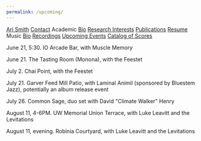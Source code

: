 ```yaml
---
permalink: /upcoming/
---
```


<div class="sidenav">
  <a href="../">Ari Smith</a>
  <a href="../contact">Contact</a>
  <atitle>Academic</atitle>
  <a href="../academic-bio"><asub>Bio</asub></a>
  <a href="../research-interests"><asub>Research Interests</asub></a>
  <a href="../publications"><asub>Publications</asub></a>
  <a href="../Ari Smith Resume as of 2022-02-11.pdf" download><asub>Resume</asub></a>
  <atitle>Music</atitle>
  <a href="../music-bio"><asub>Bio</asub></a>
  <a href="../recordings"><asub>Recordings</asub></a>
  <a href="../upcoming"><asub>Upcoming Events</asub></a>
  <a href="../catalog-of-works"><asub>Catalog of Scores</asub></a>
</div>

June 21, 5:30. IO Arcade Bar, with Muscle Memory

June 21. The Tasting Room (Monona), with the Feestet

July 2. Chai Point, with the Feestet

July 21. Garver Feed Mill Patio, with Laminal Animil (sponsored by Bluestem Jazz), potentially an album release event

July 26. Common Sage, duo set with David "Climate Walker" Henry

August 11, 4-6PM. UW Memorial Union Terrace, with Luke Leavitt and the Levitations

August 11, evening. Robinia Courtyard, with Luke Leavitt and the Levitations
